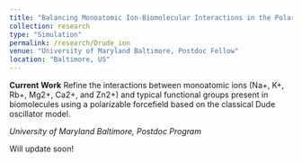 ```yaml
---
title: "Balancing Monoatomic Ion-Biomolecular Interactions in the Polarizable Drude ForceField"
collection: research
type: "Simulation"
permalink: /research/Drude_ion
venue: "University of Maryland Baltimore, Postdoc Fellow"
location: "Baltimore, US"
---
```


**Current Work** Refine the interactions between monoatomic ions (Na+, K+, Rb+, Mg2+, Ca2+, and Zn2+) and typical functional groups present in biomolecules using a polarizable forcefield based on the classical Dude oscillator model.

*University of Maryland Baltimore, Postdoc Program*

Will update soon!
